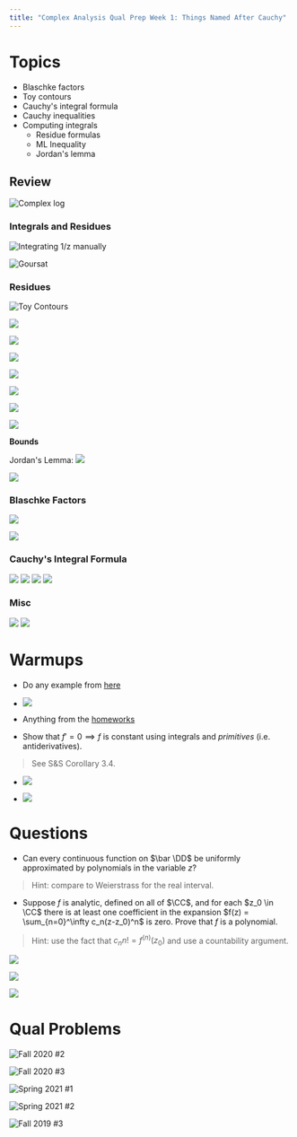 ```yaml
---
title: "Complex Analysis Qual Prep Week 1: Things Named After Cauchy"
---
```


# Topics

- Blaschke factors
- Toy contours
- Cauchy's integral formula
- Cauchy inequalities
-   Computing integrals
	-   Residue formulas
	-   ML Inequality
	-  Jordan's lemma


## Review

![Complex log](../../attachments/Pasted%20image%2020210527180305.png)

### Integrals and Residues

![Integrating 1/z manually](../../attachments/Pasted%20image%2020210527181024.png)

![Goursat](../../attachments/Pasted%20image%2020210527175221.png)

### Residues

![Toy Contours](../../attachments/Pasted%20image%2020210527175306.png)

![](../../attachments/Pasted%20image%2020210527175947.png)

![](../../attachments/Pasted%20image%2020210527181758.png)

![](../../attachments/Pasted%20image%2020210527181839.png)

![](../../attachments/Pasted%20image%2020210527181812.png)

![](../../attachments/Pasted%20image%2020210527182208.png)

![](../../attachments/Pasted%20image%2020210527182226.png)

![](../../attachments/Pasted%20image%2020210527182259.png)

**Bounds**

Jordan's Lemma:
![](../../attachments/Pasted%20image%2020210527182026.png)

![](../../attachments/Pasted%20image%2020210527182117.png)


### Blaschke Factors

![](../../attachments/Pasted%20image%2020210527181155.png)

![](../../attachments/Pasted%20image%2020210527181214.png)

### Cauchy's Integral Formula
![](../../attachments/Pasted%20image%2020210527175202.png)
![](../../attachments/Pasted%20image%2020210527175341.png)
![](../../attachments/Pasted%20image%2020210527175355.png)
![](../../attachments/Pasted%20image%2020210527175413.png)

### Misc

![](../../attachments/Pasted%20image%2020210527175424.png)
![](../../attachments/Pasted%20image%2020210527175435.png)


# Warmups

- Do any example from [here](http://home.iitk.ac.in/~psraj/mth102/lecture_notes/comp8.pdf)

- ![](../../attachments/Pasted%20image%2020210527174041.png)

- Anything from the [homeworks](https://www.notion.so/Complex-Analysis-3ca8032a73fc4366836a9f5085f5e601)

- Show that $f'=0 \implies f$ is constant using integrals and *primitives* (i.e. antiderivatives). 

> See S&S Corollary 3.4.

- ![](../../attachments/Pasted%20image%2020210527175840.png)

- ![](../../attachments/Pasted%20image%2020210527180104.png)

# Questions

- Can every continuous function on $\bar \DD$ be uniformly approximated by polynomials in the variable $z$?

> Hint: compare to Weierstrass for the real interval.

- Suppose $f$ is analytic, defined on all of $\CC$, and for each $z_0 \in \CC$ there is at least one coefficient in the expansion $f(z) = \sum_{n=0}^\infty c_n(z-z_0)^n$ is zero.
Prove that $f$ is a polynomial.

> Hint: use the fact that $c_n n! = f^{(n)}(z_0)$ and use a countability argument.

![](../../attachments/Pasted%20image%2020210527172954.png)

![](../../attachments/Pasted%20image%2020210527173005.png)

![](../../attachments/Pasted%20image%2020210527173030.png)

# Qual Problems

![Fall 2020 #2](../../attachments/Pasted%20image%2020210527173251.png)

![Fall 2020 #3](../../attachments/Pasted%20image%2020210527173330.png)

![Spring 2021 #1](../../attachments/Pasted%20image%2020210527173157.png)

![Spring 2021 #2](../../attachments/Pasted%20image%2020210527173111.png)

![Fall 2019 #3](../../attachments/Pasted%20image%2020210527173427.png)